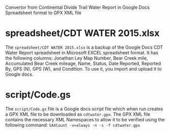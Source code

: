 Convertor from Continental Divide Trail Water Report in Google Docs Spreadsheet format to GPX XML file 

spreadsheet/CDT WATER 2015.xlsx
===============================
The `spreadsheet/CDT WATER 2015.xlsx` is a backup of the Google Docs CDT Water
Report spreadsheet in Microsoft EXCEL spreadsheet format. It has the following
columns: Jonathan Ley Map Number, Bear Creek mile, Accumulated Bear Creek
mileage, Name, Status, Date Reported, Reported By, GPS (N), GPS (W), and
Condition. To use it, you import and upload it to Google docs. 

script/Code.gs
==============
The `script/Code.gs` file is a Google docs script file which when run creates a
GPX XML file to be downloaded as `cdtwater.gpx`. The GPX XML file contains
the necessary XML Namespaces to allow it to be verified using the following
command: `SAXCount -v=always -n -s -f cdtwater.gpx`

